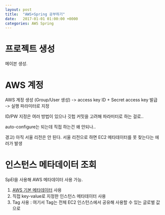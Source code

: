 ```yaml
---
layout: post
title:  "AWS+Spring 공부하기"
date:   2017-01-01 01:00:00 +0000
categories: AWS Spring
---
```


# 프로젝트 생성

메이븐 생성.

# AWS 계정

AWS 계정 생성 (Group/User 생성) -> access key ID + Secret access key 발급 -> 실행 파라미터로 지정

ID/PW 지정은 여러 방법이 있으나 깃헙 커밋을 고려해 파라미터로 하는 걸로..

auto-configure는 되는데 직접 하는건 왜 안되나..

경고) 아직 서울 리전은 안 된다. 서울 리전으로 하면 EC2 메타데이터를 못 찾는다는 에러가 발생

# 인스턴스 메타데이터 조회

SpEl을 사용해 AWS 메타데이터 사용 가능.

1. [AWS 기본 메타데이터](http://docs.aws.amazon.com/AWSEC2/latest/UserGuide/ec2-instance-metadata.html#instancedata-data-categories) 사용
1. 직접 key-value로 지정한 인스턴스 메타데이터 사용
1. Tag 사용 : 여기서 Tag는 전체 EC2 인스턴스에서 공유해 사용할 수 있는 글로벌 값으로
